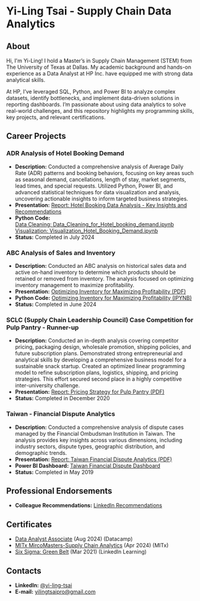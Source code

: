 # Yi-Ling Tsai - Supply Chain Data Analytics

## About
Hi, I'm Yi-Ling! I hold a Master’s in Supply Chain Management (STEM) from The University of Texas at Dallas. My academic background and hands-on experience as a Data Analyst at HP Inc. have equipped me with strong data analytical skills.

At HP, I’ve leveraged SQL, Python, and Power BI to analyze complex datasets, identify bottlenecks, and implement data-driven solutions in reporting dashboards. I’m passionate about using data analytics to solve real-world challenges, and this repository highlights my programming skills, key projects, and relevant certifications.

## Career Projects

### ADR Analysis of Hotel Booking Demand
- **Description:** Conducted a comprehensive analysis of Average Daily Rate (ADR) patterns and booking behaviors, focusing on key areas such as seasonal demand, cancellations, length of stay, market segments, lead times, and special requests. Utilized Python, Power BI, and advanced statistical techniques for data visualization and analysis, uncovering actionable insights to inform targeted business strategies.
- **Presentation:** [Report: Hotel Booking Data Analysis - Key Insights and Recommendations](https://github.com/Yi-LingT/Analytics-Projects/blob/main/4-3.%20Report-Hotel-Booking-Data-Analysis-Key-Insights-and-Recommendations.pdf)
- **Python Code:**
   <br>[Data Cleaning: Data_Cleaning_for_Hotel_booking_demand.ipynb](https://github.com/Yi-LingT/Analytics-Projects/blob/main/4-1.%20Data_Cleaning_for_Hotel_booking_demand.ipynb)
   <br>[Visualization: Visualization_Hotel_Booking_Demand.ipynb](https://github.com/Yi-LingT/Analytics-Projects/blob/main/4-2.%20Visualization_Hotel_Booking_Demand.ipynb)
- **Status:** Completed in July 2024

### ABC Analysis of Sales and Inventory
- **Description:** Conducted an ABC analysis on historical sales data and active on-hand inventory to determine which products should be retained or removed from inventory. The analysis focused on optimizing inventory management to maximize profitability.
- **Presentation:** [Optimizing Inventory for Maximizing Profitability (PDF)](https://github.com/Yi-LingT/Analytics-Projects/blob/main/1-2.%20PPT-Optimizing-Inventory-for-Maximizing-Profitability.pdf)
- **Python Code:** [Optimizing Inventory for Maximizing Profitability (IPYNB)](https://github.com/Yi-LingT/Analytics-Projects/blob/main/1-1.%20Code-Optimizing-Inventory-for-Maximizing-Profitability.ipynb)
- **Status:** Completed in June 2024

### SCLC (Supply Chain Leadership Council) Case Competition for Pulp Pantry - Runner-up
- **Description:** Conducted an in-depth analysis covering competitor pricing, packaging design, wholesale promotion, shipping policies, and future subscription plans. Demonstrated strong entrepreneurial and analytical skills by developing a comprehensive business model for a sustainable snack startup. Created an optimized linear programming model to refine subscription plans, logistics, shipping, and pricing strategies. This effort secured second place in a highly competitive inter-university challenge.
- **Presentation:** [Report: Pricing Strategy for Pulp Pantry (PDF)](https://github.com/Yi-LingT/Analytics-Projects/blob/main/2-1.%20Report-Pricing_Strategy_pulp_pantry.pdf)
- **Status:** Completed in December 2020

### Taiwan - Financial Dispute Analytics
- **Description:** Conducted a comprehensive analysis of dispute cases managed by the Financial Ombudsman Institution in Taiwan. The analysis provides key insights across various dimensions, including industry sectors, dispute types, geographic distribution, and demographic trends.
- **Presentation:** [Report: Taiwan Financial Dispute Analytics (PDF)](https://github.com/Yi-LingT/Analytics-Projects/blob/main/3-1.%20Report-Taiwan-Financial-Dispute-Analytics.pdf)
- **Power BI Dashboard:** [Taiwan Financial Dispute Dashboard](https://app.powerbi.com/view?r=eyJrIjoiOGJkZDg2ODAtOWY1ZC00MWRmLWE1MmUtMzZkNTI5ODc2NWZiIiwidCI6IjljM2UyYTZmLWFmZDMtNDUwZS1hMTI2LTU2YzVkMDY4N2NmNyIsImMiOjEwfQ%3D%3D)
- **Status:** Completed in May 2019

## Professional Endorsements
- **Colleague Recommendations:** [LinkedIn Recommendations](https://www.linkedin.com/in/yi-ling-tsai/details/recommendations/?locale=en_US) 

## Certificates
- [Data Analyst Associate](https://www.datacamp.com/certificate/DAA0019128821129) (Aug 2024) (Datacamp)
- [MITx MircoMasters-Supply Chain Analytics](https://courses.edx.org/certificates/9c025b1f2d4a438498d698f064c2274c) (Apr 2024) (MITx)
- [Six Sigma: Green Belt](https://www.linkedin.com/learning/certificates/fb75a687f9a4e5da99cc7805107d8a3442c3fa294177cbdba74e9b84ff42d476) (Mar 2021) (LinkedIn Learning)

## Contacts
- **LinkedIn:** [@yi-ling-tsai](https://www.linkedin.com/in/yi-ling-tsai/?locale=en_US)
- **E-mail:** [yilingtsaipro@gmail.com](mailto:yilingtsaipro@gmail.com)
